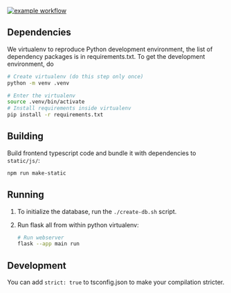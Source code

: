 [![example workflow](https://github.com/thermobased/flask-webapp/actions/workflows/python-package.yml/badge.svg)](https://github.com/thermobased/flask-webapp/actions)

## Dependencies

We virtualenv to reproduce Python development environment, the list of
dependency packages is in requirements.txt. To get the development environment,
do

```sh
# Create virtualenv (do this step only once)
python -m venv .venv

# Enter the virtualenv
source .venv/bin/activate
# Install requirements inside virtualenv
pip install -r requirements.txt
```

## Building

Build frontend typescript code and bundle it with dependencies to `static/js/`:

```sh
npm run make-static
```

## Running

1. To initialize the database, run the `./create-db.sh` script.

2. Run flask all from within python virtualenv:

   ```sh
   # Run webserver
   flask --app main run
   ```

## Development

You can add `strict: true` to tsconfig.json to make your compilation stricter.
